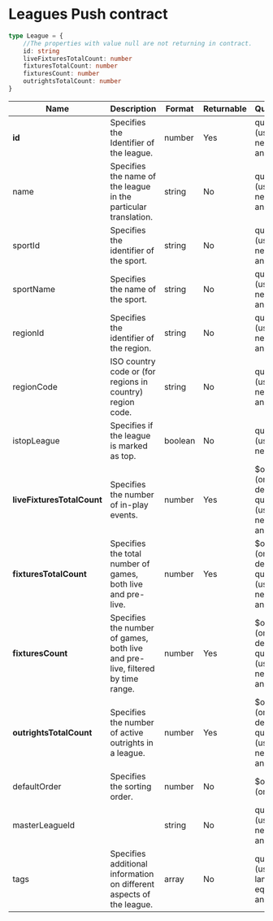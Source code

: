 # Leagues Push contract

```typescript
type League = {
    //The properties with value null are not returning in contract.
    id: string
    liveFixturesTotalCount: number
    fixturesTotalCount: number
    fixturesCount: number
    outrightsTotalCount: number
}
```

| Name | Description | Format | Returnable | Queryable | Example |
| --- | --- | --- | --- | --- | --- |
| **id** | Specifies the Identifier of the league. | number |	Yes | query (using eq, ne, or, and, in) | $filter=id eq '46' |
|name| Specifies the name of the league in the particular translation. | string	| No |	query (using eq, ne, or, and, in) | $filter=name eq 'Bangor' |
|sportId| Specifies the identifier of the sport. | string | No | query (using eq, ne, or, and, in) | $filter=sportId eq '61' |
|sportName| Specifies the name of the sport. | string |	No | query (using eq, ne, or, and, in) | $filter=sportName eq 'Horse Racing'  |
|regionId| Specifies the identifier of the region. | string | No | query (using eq, ne, or, and, in) | $filter=regionId eq '225'  |
|regionCode| ISO country code or (for regions in country) region code. | string | No | query (using eq, ne, or, and, in) | $filter=regionId eq '225'  |
|istopLeague| Specifies if the league is marked as top. | boolean | No | query (using eq, ne) | $filter=isTopLeague eq false |
| **liveFixturesTotalCount** | Specifies the number of in-play events. | number | Yes | $orderby (only desc) </br>query (using eq, ne, or, and, in) | $orderby=liveFixturesTotalCount desc </br>$filter=liveFixturesTotalCount eq 0 |
| **fixturesTotalCount** | Specifies the total number of games, both live and pre-live. |number| Yes | $orderby (only desc) </br>query (using eq, ne, or, and, in) | $orderby=fixturesTotalCount desc </br>$filter=fixturesTotalCount eq 1 |
| **fixturesCount** | Specifies the number of games, both live and pre-live, filtered by time range. | number	| Yes |	$orderby (only desc) </br>query (using eq, ne, or, and, in) | $orderby=fixturesCount desc </br>$filter=fixturesCount eq 1 |
| **outrightsTotalCount** | Specifies the number of active outrights in a league. | number | Yes | $orderby (only desc) </br>query (using eq, ne, or, and, in) | $orderby=outrightsTotalCount desc </br>$filter=outrightsTotalCount eq 1 |
|defaultOrder| Specifies the sorting order. | number | No | $orderby (only asc) | $orderby=defaultOrder asc |
|masterLeagueId|  | string | No | query (using eq, ne, or, and, in) | $filter=masterLeagueId eq '10411' |
|tags| Specifies additional information on different aspects of the league. | array | No | query (using lambda, eq, ne, or, and, in) | $filter=tags/any(s: s eq 'LiveStream') |
